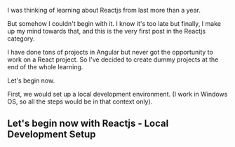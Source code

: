 I was thinking of learning about Reactjs from last more than a year.

But somehow I couldn't begin with it. I know it's too late but finally, I make up my mind towards that, and this is the very first post in the Reactjs category.

  

I have done tons of projects in Angular but never got the opportunity to work on a React project. So I've decided to create dummy projects at the end of the whole learning.

  

Let's begin now.

First, we would set up a local development environment. (I work in Windows OS, so all the steps would be in that context only).

  

## Let's begin now with Reactjs - Local Development Setup
<!--stackedit_data:
eyJoaXN0b3J5IjpbLTMzMTk3MzUxOSwtMTUyMjM1NjA4Niw3Mz
A5OTgxMTZdfQ==
-->